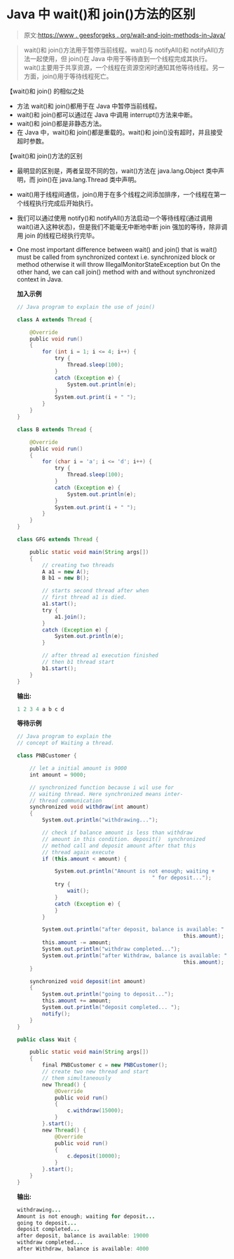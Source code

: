# Java 中 wait()和 join()方法的区别

> 原文:[https://www . geesforgeks . org/wait-and-join-methods-in-Java/](https://www.geeksforgeeks.org/differences-between-wait-and-join-methods-in-java/)

> wait()和 join()方法用于暂停当前线程。wait()与 notifyAll()和 notifyAll()方法一起使用，但 join()在 Java 中用于等待直到一个线程完成其执行。
> wait()主要用于共享资源，一个线程在资源空闲时通知其他等待线程。另一方面，join()用于等待线程死亡。

【wait()和 join() 的相似之处

*   方法 wait()和 join()都用于在 Java 中暂停当前线程。
*   wait()和 join()都可以通过在 Java 中调用 interrupt()方法来中断。
*   wait()和 join()都是非静态方法。
*   在 Java 中，wait()和 join()都是重载的。wait()和 join()没有超时，并且接受超时参数。

【wait()和 join()方法的区别

*   最明显的区别是，两者呈现不同的包，wait()方法在 java.lang.Object 类中声明，而 join()在 java.lang.Thread 类中声明。
*   wait()用于线程间通信，join()用于在多个线程之间添加排序，一个线程在第一个线程执行完成后开始执行。
*   我们可以通过使用 notify()和 notifyAll()方法启动一个等待线程(通过调用 wait()进入这种状态)，但是我们不能毫无中断地中断 join 强加的等待，除非调用 join 的线程已经执行完毕。
*   One most important difference between wait() and join() that is wait() must be called from synchronized context i.e. synchronized block or method otherwise it will throw IllegalMonitorStateException but On the other hand, we can call join() method with and without synchronized context in Java.

    **加入示例**

    ```java
    // Java program to explain the use of join()

    class A extends Thread {

        @Override
        public void run()
        {
            for (int i = 1; i <= 4; i++) {
                try {
                    Thread.sleep(100);
                }
                catch (Exception e) {
                    System.out.println(e);
                }
                System.out.print(i + " ");
            }
        }
    }

    class B extends Thread {

        @Override
        public void run()
        {
            for (char i = 'a'; i <= 'd'; i++) {
                try {
                    Thread.sleep(100);
                }
                catch (Exception e) {
                    System.out.println(e);
                }
                System.out.print(i + " ");
            }
        }
    }

    class GFG extends Thread {

        public static void main(String args[])
        {
            // creating two threads
            A a1 = new A();
            B b1 = new B();

            // starts second thread after when
            // first thread a1 is died.
            a1.start();
            try {
                a1.join();
            }
            catch (Exception e) {
                System.out.println(e);
            }

            // after thread a1 execution finished
            // then b1 thread start
            b1.start();
        }
    }
    ```

    **输出:**

    ```java
    1 2 3 4 a b c d 

    ```

    **等待示例**

    ```java
    // Java program to explain the
    // concept of Waiting a thread.

    class PNBCustomer {

        // let a initial amount is 9000
        int amount = 9000;

        // synchronized function because i wil use for
        // waiting thread. Here synchronized means inter-
        // thread communication
        synchronized void withdraw(int amount)
        {
            System.out.println("withdrawing...");

            // check if balance amount is less than withdraw
            // amount in this condition. deposit()  synchronized 
            // method call and deposit amount after that this 
            // thread again execute
            if (this.amount < amount) {

                System.out.println("Amount is not enough; waiting + 
                                               " for deposit...");
                try {
                    wait();
                }
                catch (Exception e) {
                }
            }

            System.out.println("after deposit, balance is available: " +
                                                         this.amount);
            this.amount -= amount;
            System.out.println("withdraw completed...");
            System.out.println("after Withdraw, balance is available: " + 
                                                         this.amount);
        }

        synchronized void deposit(int amount)
        {
            System.out.println("going to deposit...");
            this.amount += amount;
            System.out.println("deposit completed... ");
            notify();
        }
    }

    public class Wait {

        public static void main(String args[])
        {
            final PNBCustomer c = new PNBCustomer();
            // create two new thread and start
            // them simultaneously
            new Thread() {
                @Override
                public void run()
                {
                    c.withdraw(15000);
                }
            }.start();
            new Thread() {
                @Override
                public void run()
                {
                    c.deposit(10000);
                }
            }.start();
        }
    }
    ```

    **输出:**

    ```java
    withdrawing...
    Amount is not enough; waiting for deposit...
    going to deposit...
    deposit completed... 
    after deposit, balance is available: 19000
    withdraw completed...
    after Withdraw, balance is available: 4000

    ```